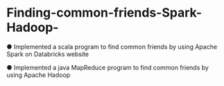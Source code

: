# Finding-common-friends-Spark-Hadoop-
● Implemented a scala program to find common friends by using Apache Spark on Databricks website

● Implemented a java MapReduce program to find common friends by using Apache Hadoop
